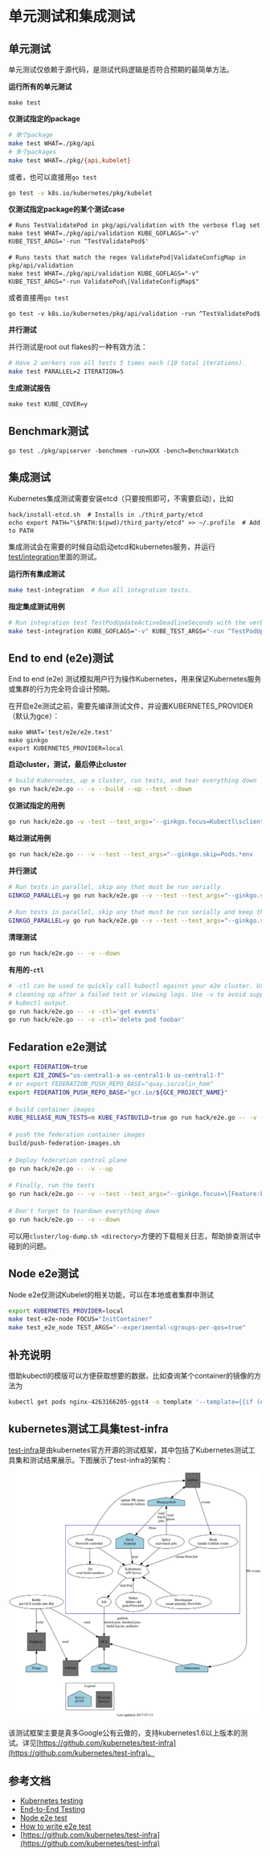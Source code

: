 # 单元测试和集成测试

## 单元测试

单元测试仅依赖于源代码，是测试代码逻辑是否符合预期的最简单方法。

**运行所有的单元测试**

```text
make test
```

**仅测试指定的package**

```bash
# 单个package
make test WHAT=./pkg/api
# 多个packages
make test WHAT=./pkg/{api,kubelet}
```

或者，也可以直接用`go test`

```bash
go test -v k8s.io/kubernetes/pkg/kubelet
```

**仅测试指定package的某个测试case**

```text
# Runs TestValidatePod in pkg/api/validation with the verbose flag set
make test WHAT=./pkg/api/validation KUBE_GOFLAGS="-v" KUBE_TEST_ARGS='-run ^TestValidatePod$'

# Runs tests that match the regex ValidatePod|ValidateConfigMap in pkg/api/validation
make test WHAT=./pkg/api/validation KUBE_GOFLAGS="-v" KUBE_TEST_ARGS="-run ValidatePod\|ValidateConfigMap$"
```

或者直接用`go test`

```text
go test -v k8s.io/kubernetes/pkg/api/validation -run ^TestValidatePod$
```

**并行测试**

并行测试是root out flakes的一种有效方法：

```bash
# Have 2 workers run all tests 5 times each (10 total iterations).
make test PARALLEL=2 ITERATION=5
```

**生成测试报告**

```text
make test KUBE_COVER=y
```

## Benchmark测试

```text
go test ./pkg/apiserver -benchmem -run=XXX -bench=BenchmarkWatch
```

## 集成测试

Kubernetes集成测试需要安装etcd（只要按照即可，不需要启动），比如

```text
hack/install-etcd.sh  # Installs in ./third_party/etcd
echo export PATH="\$PATH:$(pwd)/third_party/etcd" >> ~/.profile  # Add to PATH
```

集成测试会在需要的时候自动启动etcd和kubernetes服务，并运行[test/integration](https://github.com/kubernetes/kubernetes/tree/master/test/integration)里面的测试。

**运行所有集成测试**

```bash
make test-integration  # Run all integration tests.
```

**指定集成测试用例**

```bash
# Run integration test TestPodUpdateActiveDeadlineSeconds with the verbose flag set.
make test-integration KUBE_GOFLAGS="-v" KUBE_TEST_ARGS="-run ^TestPodUpdateActiveDeadlineSeconds$"
```

## End to end \(e2e\)测试

End to end \(e2e\) 测试模拟用户行为操作Kubernetes，用来保证Kubernetes服务或集群的行为完全符合设计预期。

在开启e2e测试之前，需要先编译测试文件，并设置KUBERNETES\_PROVIDER（默认为gce）：

```text
make WHAT='test/e2e/e2e.test'
make ginkgo
export KUBERNETES_PROVIDER=local
```

**启动cluster，测试，最后停止cluster**

```bash
# build Kubernetes, up a cluster, run tests, and tear everything down
go run hack/e2e.go -- -v --build --up --test --down
```

**仅测试指定的用例**

```bash
go run hack/e2e.go -v -test --test_args='--ginkgo.focus=Kubectl\sclient\s\[k8s\.io\]\sKubectl\srolling\-update\sshould\ssupport\srolling\-update\sto\ssame\simage\s\[Conformance\]$'
```

**略过测试用例**

```bash
go run hack/e2e.go -- -v --test --test_args="--ginkgo.skip=Pods.*env
```

**并行测试**

```bash
# Run tests in parallel, skip any that must be run serially
GINKGO_PARALLEL=y go run hack/e2e.go --v --test --test_args="--ginkgo.skip=\[Serial\]"

# Run tests in parallel, skip any that must be run serially and keep the test namespace if test failed
GINKGO_PARALLEL=y go run hack/e2e.go --v --test --test_args="--ginkgo.skip=\[Serial\] --delete-namespace-on-failure=false"
```

**清理测试**

```bash
go run hack/e2e.go -- -v --down
```

**有用的`-ctl`**

```bash
# -ctl can be used to quickly call kubectl against your e2e cluster. Useful for
# cleaning up after a failed test or viewing logs. Use -v to avoid suppressing
# kubectl output.
go run hack/e2e.go -- -v -ctl='get events'
go run hack/e2e.go -- -v -ctl='delete pod foobar'
```

## Fedaration e2e测试

```bash
export FEDERATION=true
export E2E_ZONES="us-central1-a us-central1-b us-central1-f"
# or export FEDERATION_PUSH_REPO_BASE="quay.io/colin_hom"
export FEDERATION_PUSH_REPO_BASE="gcr.io/${GCE_PROJECT_NAME}"

# build container images
KUBE_RELEASE_RUN_TESTS=n KUBE_FASTBUILD=true go run hack/e2e.go -- -v -build

# push the federation container images
build/push-federation-images.sh

# Deploy federation control plane
go run hack/e2e.go -- -v --up

# Finally, run the tests
go run hack/e2e.go -- -v --test --test_args="--ginkgo.focus=\[Feature:Federation\]"

# Don't forget to teardown everything down
go run hack/e2e.go -- -v --down
```

可以用`cluster/log-dump.sh <directory>`方便的下载相关日志，帮助排查测试中碰到的问题。

## Node e2e测试

Node e2e仅测试Kubelet的相关功能，可以在本地或者集群中测试

```bash
export KUBERNETES_PROVIDER=local
make test-e2e-node FOCUS="InitContainer"
make test_e2e_node TEST_ARGS="--experimental-cgroups-per-qos=true"
```

## 补充说明

借助kubectl的模版可以方便获取想要的数据，比如查询某个container的镜像的方法为

```bash
kubectl get pods nginx-4263166205-ggst4 -o template '--template={{if (exists . "status" "containerStatuses")}}{{range .status.containerStatuses}}{{if eq .name "nginx"}}{{.image}}{{end}}{{end}}{{end}}'
```

## kubernetes测试工具集test-infra

[test-infra](https://github.com/kubernetes/test-infra)是由kubernetes官方开源的测试框架，其中包括了Kubernetes测试工具集和测试结果展示。下图展示了test-infra的架构：

![test-infra&#x67B6;&#x6784;&#x56FE;&#xFF08;&#x56FE;&#x7247;&#x6765;&#x81EA;&#x5B98;&#x65B9;GitHub&#xFF09;](../.gitbook/assets/kubernetes-test-architecture.jpg)

该测试框架主要是真多Google公有云做的，支持kubernetes1.6以上版本的测试。详见[https://github.com/kubernetes/test-infra](https://github.com/kubernetes/test-infra)。

## 参考文档

* [Kubernetes testing](https://github.com/kubernetes/community/blob/master/contributors/devel/testing.md)
* [End-to-End Testing](https://github.com/kubernetes/community/blob/master/contributors/devel/e2e-tests.md)
* [Node e2e test](https://github.com/kubernetes/community/blob/master/contributors/devel/e2e-node-tests.md)
* [How to write e2e test](https://github.com/kubernetes/community/blob/master/contributors/devel/writing-good-e2e-tests.md)
* [https://github.com/kubernetes/test-infra](https://github.com/kubernetes/test-infra)

